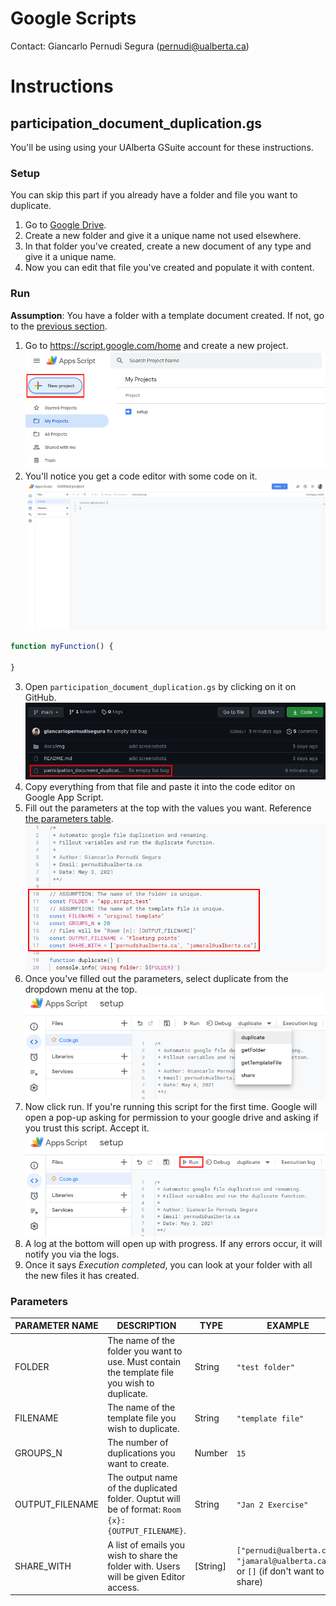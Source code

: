 # Google Scripts
Contact: Giancarlo Pernudi Segura (pernudi@ualberta.ca)

# Instructions
## participation_document_duplication.gs
You'll be using using your UAlberta GSuite account for these instructions.
### Setup
You can skip this part if you already have a folder and file you want to duplicate.
1. Go to [Google Drive](https://drive.google.com/drive/).
2. Create a new folder and give it a unique name not used elsewhere.
3. In that folder you've created, create a new document of any type and give it a unique name.
4. Now you can edit that file you've created and populate it with content.
### Run
**Assumption**: You have a folder with a template document created. If not, go to the [previous section](#Setup).
1. Go to https://script.google.com/home and create a new project.
![step 1 screenshot](docs/img/step1.png)
2. You'll notice you get a code editor with some code on it.
![step 2 screenshot](docs/img/step2.png)
```js
function myFunction() {
  
}
```
3. Open `participation_document_duplication.gs` by clicking on it on GitHub.
![step 3 screenshot](docs/img/step3.png)
4. Copy everything from that file and paste it into the code editor on Google App Script.
5. Fill out the parameters at the top with the values you want. Reference [the parameters table](#Parameters).
![step 7 screenshot](docs/img/step7.png)
6. Once you've filled out the parameters, select duplicate from the dropdown menu at the top.
![step 8 screenshot](docs/img/step8.png)
7. Now click run. If you're running this script for the first time. Google will open a pop-up asking for permission to your google drive and asking if you trust this script. Accept it.
![step 8 screenshot](docs/img/step9.png)
8. A log at the bottom will open up with progress. If any errors occur, it will notify you via the logs.
9. Once it says *Execution completed*, you can look at your folder with all the new files it has created.
### Parameters
PARAMETER NAME|DESCRIPTION|TYPE|EXAMPLE|
---|---|---|---
FOLDER|The name of the folder you want to use. Must contain the template file you wish to duplicate.|String|`"test folder"`
FILENAME|The name of the template file you wish to duplicate.|String|`"template file"`
GROUPS_N|The number of duplications you want to create.|Number|`15`
OUTPUT_FILENAME|The output name of the duplicated folder. Ouptut will be of format: `Room {x}: {OUTPUT_FILENAME}`.|String|`"Jan 2 Exercise"`
SHARE_WITH|A list of emails you wish to share the folder with. Users will be given Editor access.|[String]|`["pernudi@ualberta.ca", "jamaral@ualberta.ca"]` or `[]` (if don't want to share)
